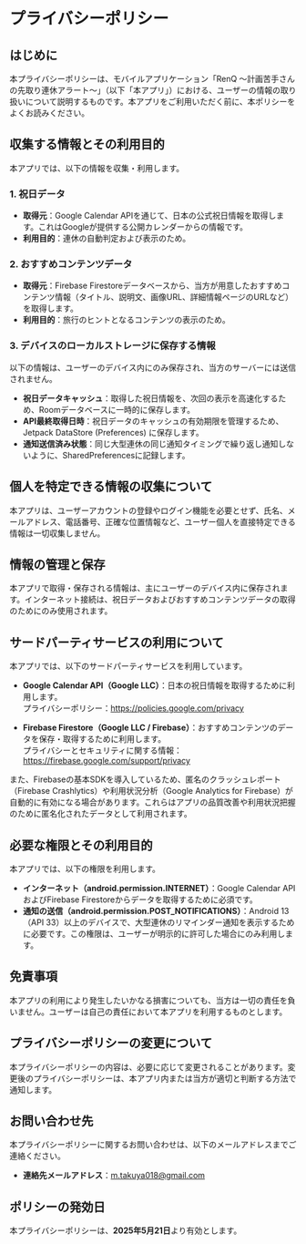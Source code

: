 # プライバシーポリシー

## はじめに

本プライバシーポリシーは、モバイルアプリケーション「RenQ 〜計画苦手さんの先取り連休アラート〜」（以下「本アプリ」）における、ユーザーの情報の取り扱いについて説明するものです。本アプリをご利用いただく前に、本ポリシーをよくお読みください。

## 収集する情報とその利用目的

本アプリでは、以下の情報を収集・利用します。

### 1. 祝日データ

- **取得元**：Google Calendar APIを通じて、日本の公式祝日情報を取得します。これはGoogleが提供する公開カレンダーからの情報です。
- **利用目的**：連休の自動判定および表示のため。

### 2. おすすめコンテンツデータ

- **取得元**：Firebase Firestoreデータベースから、当方が用意したおすすめコンテンツ情報（タイトル、説明文、画像URL、詳細情報ページのURLなど）を取得します。
- **利用目的**：旅行のヒントとなるコンテンツの表示のため。

### 3. デバイスのローカルストレージに保存する情報

以下の情報は、ユーザーのデバイス内にのみ保存され、当方のサーバーには送信されません。

- **祝日データキャッシュ**：取得した祝日情報を、次回の表示を高速化するため、Roomデータベースに一時的に保存します。
- **API最終取得日時**：祝日データのキャッシュの有効期限を管理するため、Jetpack DataStore (Preferences) に保存します。
- **通知送信済み状態**：同じ大型連休の同じ通知タイミングで繰り返し通知しないように、SharedPreferencesに記録します。

## 個人を特定できる情報の収集について

本アプリは、ユーザーアカウントの登録やログイン機能を必要とせず、氏名、メールアドレス、電話番号、正確な位置情報など、ユーザー個人を直接特定できる情報は一切収集しません。

## 情報の管理と保存

本アプリで取得・保存される情報は、主にユーザーのデバイス内に保存されます。インターネット接続は、祝日データおよびおすすめコンテンツデータの取得のためにのみ使用されます。

## サードパーティサービスの利用について

本アプリでは、以下のサードパーティサービスを利用しています。

- **Google Calendar API（Google LLC）**：日本の祝日情報を取得するために利用します。  
  プライバシーポリシー：https://policies.google.com/privacy

- **Firebase Firestore（Google LLC / Firebase）**：おすすめコンテンツのデータを保存・取得するために利用します。  
  プライバシーとセキュリティに関する情報：https://firebase.google.com/support/privacy

また、Firebaseの基本SDKを導入しているため、匿名のクラッシュレポート（Firebase Crashlytics）や利用状況分析（Google Analytics for Firebase）が自動的に有効になる場合があります。これらはアプリの品質改善や利用状況把握のために匿名化されたデータとして利用されます。

## 必要な権限とその利用目的

本アプリでは、以下の権限を利用します。

- **インターネット（android.permission.INTERNET）**：Google Calendar APIおよびFirebase Firestoreからデータを取得するために必須です。
- **通知の送信（android.permission.POST_NOTIFICATIONS）**：Android 13（API 33）以上のデバイスで、大型連休のリマインダー通知を表示するために必要です。この権限は、ユーザーが明示的に許可した場合にのみ利用します。

## 免責事項

本アプリの利用により発生したいかなる損害についても、当方は一切の責任を負いません。ユーザーは自己の責任において本アプリを利用するものとします。

## プライバシーポリシーの変更について

本プライバシーポリシーの内容は、必要に応じて変更されることがあります。変更後のプライバシーポリシーは、本アプリ内または当方が適切と判断する方法で通知します。

## お問い合わせ先

本プライバシーポリシーに関するお問い合わせは、以下のメールアドレスまでご連絡ください。

- **連絡先メールアドレス**：m.takuya018@gmail.com

## ポリシーの発効日

本プライバシーポリシーは、**2025年5月21日**より有効とします。

